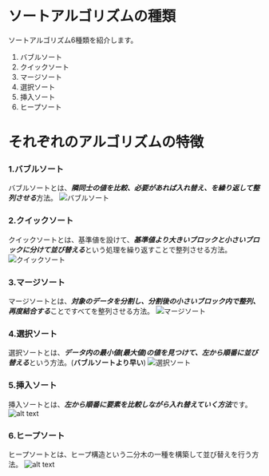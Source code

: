 # ソートアルゴリズムの種類
ソートアルゴリズム6種類を紹介します。
1. バブルソート
2. クイックソート
3. マージソート
4. 選択ソート
5. 挿入ソート
6. ヒープソート
  

# それぞれのアルゴリズムの特徴


### 1.バブルソート
バブルソートとは、***隣同士の値を比較、必要があれば入れ替え、を繰り返して整列させる***方法。
![バブルソート](https://qiita-image-store.s3.ap-northeast-1.amazonaws.com/0/196344/ee67103b-c6e1-55c0-bcce-d84d8756fbd3.gif)


### 2.クイックソート
クイックソートとは、基準値を設けて、***基準値より大きいブロックと小さいブロックに分けて並び替える***という処理を繰り返すことで整列させる方法。
![クイックソート](https://qiita-image-store.s3.ap-northeast-1.amazonaws.com/0/196344/9168d2a8-0938-5953-685b-904db240e1d4.gif)


### 3.マージソート
マージソートとは、***対象のデータを分割し、分割後の小さいブロック内で整列、再度結合する***ことですべてを整列させる方法。
![マージソート](https://qiita-image-store.s3.ap-northeast-1.amazonaws.com/0/196344/67eeaed7-a92d-09ec-47c0-955807a9ef09.gif)


### 4.選択ソート
選択ソートとは、***データ内の最小値(最大値)の値を見つけて、左から順番に並び替える***という方法。(**バブルソートより早い**)
![選択ソート](https://qiita-user-contents.imgix.net/https%3A%2F%2Fqiita-image-store.s3.ap-northeast-1.amazonaws.com%2F0%2F196344%2F6f195764-b9f1-6b50-d4d5-b8938e364329.gif?ixlib=rb-4.0.0&auto=format&gif-q=60&q=75&s=24188a848de6e16d3ad6dc0e3f89807c)


### 5.挿入ソート
挿入ソートとは、***左から順番に要素を比較しながら入れ替えていく方法***です。
![alt text](https://www.ceodata.com/wp-content/uploads/2021/07/is1.gif)


### 6.ヒープソート
ヒープソートとは、ヒープ構造という二分木の一種を構築して並び替えを行う方法。
![alt text](https://qiita-image-store.s3.amazonaws.com/0/44288/91b76d64-816b-0a53-d29f-9b1db21450dd.gif)